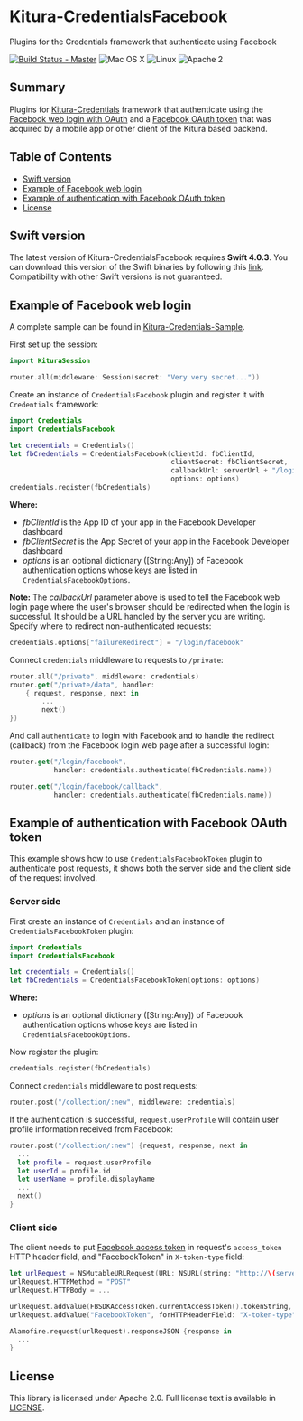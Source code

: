 # Kitura-CredentialsFacebook
Plugins for the Credentials framework that authenticate using Facebook

[![Build Status - Master](https://travis-ci.org/IBM-Swift/Kitura-CredentialsFacebook.svg?branch=master)](https://travis-ci.org/IBM-Swift/Kitura-CredentialsFacebook)
![Mac OS X](https://img.shields.io/badge/os-Mac%20OS%20X-green.svg?style=flat)
![Linux](https://img.shields.io/badge/os-linux-green.svg?style=flat)
![Apache 2](https://img.shields.io/badge/license-Apache2-blue.svg?style=flat)

## Summary
Plugins for [Kitura-Credentials](https://github.com/IBM-Swift/Kitura-Credentials) framework that authenticate using the [Facebook web login with OAuth](https://developers.facebook.com/docs/facebook-login/manually-build-a-login-flow) and a [Facebook OAuth token](https://developers.facebook.com/docs/facebook-login/access-tokens) that was acquired by a mobile app or other client of the Kitura based backend.

## Table of Contents
* [Swift version](#swift-version)
* [Example of Facebook web login](#example-of-facebook-web-login)
* [Example of authentication with Facebook OAuth token](#example-of-authentication-with-facebook-oauth-token)
* [License](#license)

## Swift version
The latest version of Kitura-CredentialsFacebook requires **Swift 4.0.3**. You can download this version of the Swift binaries by following this [link](https://swift.org/download/). Compatibility with other Swift versions is not guaranteed.

## Example of Facebook web login
A complete sample can be found in [Kitura-Credentials-Sample](https://github.com/IBM-Swift/Kitura-Credentials-Sample).
<br>

First set up the session:

```swift
import KituraSession

router.all(middleware: Session(secret: "Very very secret..."))
```
Create an instance of `CredentialsFacebook` plugin and register it with `Credentials` framework:

```swift
import Credentials
import CredentialsFacebook

let credentials = Credentials()
let fbCredentials = CredentialsFacebook(clientId: fbClientId,
                                        clientSecret: fbClientSecret,
                                        callbackUrl: serverUrl + "/login/facebook/callback",
                                        options: options)
credentials.register(fbCredentials)
```

**Where:**
   - *fbClientId* is the App ID of your app in the Facebook Developer dashboard
   - *fbClientSecret* is the App Secret of your app in the Facebook Developer dashboard
   - *options* is an optional dictionary ([String:Any]) of Facebook authentication options whose keys are listed in `CredentialsFacebookOptions`.

**Note:** The *callbackUrl* parameter above is used to tell the Facebook web login page where the user's browser should be redirected when the login is successful. It should be a URL handled by the server you are writing.
Specify where to redirect non-authenticated requests:
```swift
credentials.options["failureRedirect"] = "/login/facebook"
```

Connect `credentials` middleware to requests to `/private`:

```swift
router.all("/private", middleware: credentials)
router.get("/private/data", handler:
    { request, response, next in
        ...  
        next()
})
```
And call `authenticate` to login with Facebook and to handle the redirect (callback) from the Facebook login web page after a successful login:

```swift
router.get("/login/facebook",
           handler: credentials.authenticate(fbCredentials.name))

router.get("/login/facebook/callback",
           handler: credentials.authenticate(fbCredentials.name))
```

## Example of authentication with Facebook OAuth token

This example shows how to use `CredentialsFacebookToken` plugin to authenticate post requests, it shows both the server side and the client side of the request involved.

### Server side

First create an instance of `Credentials` and an instance of `CredentialsFacebookToken` plugin:

```swift
import Credentials
import CredentialsFacebook

let credentials = Credentials()
let fbCredentials = CredentialsFacebookToken(options: options)
```
**Where:**
- *options* is an optional dictionary ([String:Any]) of Facebook authentication options whose keys are listed in `CredentialsFacebookOptions`.

Now register the plugin:

```swift
credentials.register(fbCredentials)
```

Connect `credentials` middleware to post requests:

```swift
router.post("/collection/:new", middleware: credentials)
```
If the authentication is successful, `request.userProfile` will contain user profile information received from Facebook:

```swift
router.post("/collection/:new") {request, response, next in
  ...
  let profile = request.userProfile
  let userId = profile.id
  let userName = profile.displayName
  ...
  next()
}
```

### Client side
The client needs to put [Facebook access token](https://developers.facebook.com/docs/facebook-login/access-tokens) in request's `access_token` HTTP header field, and "FacebookToken" in `X-token-type` field:

```swift
let urlRequest = NSMutableURLRequest(URL: NSURL(string: "http://\(serverUrl)/collection/\(name)"))
urlRequest.HTTPMethod = "POST"
urlRequest.HTTPBody = ...

urlRequest.addValue(FBSDKAccessToken.currentAccessToken().tokenString, forHTTPHeaderField: "access_token")
urlRequest.addValue("FacebookToken", forHTTPHeaderField: "X-token-type")            

Alamofire.request(urlRequest).responseJSON {response in
  ...
}

```
## License
This library is licensed under Apache 2.0. Full license text is available in [LICENSE](LICENSE.txt).
